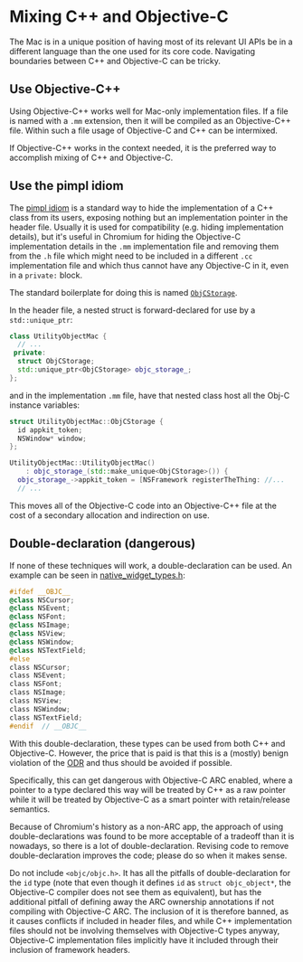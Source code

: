 # Mixing C++ and Objective-C

The Mac is in a unique position of having most of its relevant UI APIs be in a
different language than the one used for its core code. Navigating boundaries
between C++ and Objective-C can be tricky.

## Use Objective-C++

Using Objective-C++ works well for Mac-only implementation files. If a file is
named with a `.mm` extension, then it will be compiled as an Objective-C++ file.
Within such a file usage of Objective-C and C++ can be intermixed.

If Objective-C++ works in the context needed, it is the preferred way to
accomplish mixing of C++ and Objective-C.

## Use the pimpl idiom

The [pimpl idiom](https://en.wikipedia.org/wiki/Opaque_pointer#C++) is a
standard way to hide the implementation of a C++ class from its users, exposing
nothing but an implementation pointer in the header file. Usually it is used for
compatibility (e.g. hiding implementation details), but it's useful in Chromium
for hiding the Objective-C implementation details in the `.mm` implementation
file and removing them from the `.h` file which might need to be included in a
different `.cc` implementation file and which thus cannot have any Objective-C
in it, even in a `private:` block.

The standard boilerplate for doing this is named
[`ObjCStorage`](https://source.chromium.org/search?q=ObjCStorage&ss=chromium).

In the header file, a nested struct is forward-declared for use by a
`std::unique_ptr`:

```cpp
class UtilityObjectMac {
  // ...
 private:
  struct ObjCStorage;
  std::unique_ptr<ObjCStorage> objc_storage_;
};
```

and in the implementation `.mm` file, have that nested class host all the Obj-C
instance variables:

```cpp
struct UtilityObjectMac::ObjCStorage {
  id appkit_token;
  NSWindow* window;
};

UtilityObjectMac::UtilityObjectMac()
    : objc_storage_(std::make_unique<ObjCStorage>()) {
  objc_storage_->appkit_token = [NSFramework registerTheThing: //...
  // ...
```

This moves all of the Objective-C code into an Objective-C++ file at the cost of
a secondary allocation and indirection on use.

## Double-declaration (dangerous)

If none of these techniques will work, a double-declaration can be used. An
example can be seen in
[native_widget_types.h](https://source.chromium.org/chromium/chromium/src/+/main:ui/gfx/native_widget_types.h):

```objectivec
#ifdef __OBJC__
@class NSCursor;
@class NSEvent;
@class NSFont;
@class NSImage;
@class NSView;
@class NSWindow;
@class NSTextField;
#else
class NSCursor;
class NSEvent;
class NSFont;
class NSImage;
class NSView;
class NSWindow;
class NSTextField;
#endif  // __OBJC__
```

With this double-declaration, these types can be used from both C++ and
Objective-C. However, the price that is paid is that this is a (mostly) benign
violation of the [ODR](https://en.wikipedia.org/wiki/One_Definition_Rule) and
thus should be avoided if possible.

Specifically, this can get dangerous with Objective-C ARC enabled, where a
pointer to a type declared this way will be treated by C++ as a raw pointer
while it will be treated by Objective-C as a smart pointer with retain/release
semantics.

Because of Chromium's history as a non-ARC app, the approach of using
double-declarations was found to be more acceptable of a tradeoff than it is
nowadays, so there is a lot of double-declaration. Revising code to remove
double-declaration improves the code; please do so when it makes sense.

Do not include `<objc/objc.h>`. It has all the pitfalls of double-declaration
for the `id` type (note that even though it defines `id` as `struct
objc_object*`, the Objective-C compiler does not see them as equivalent), but
has the additional pitfall of defining away the ARC ownership annotations if not
compiling with Objective-C ARC. The inclusion of it is therefore banned, as it
causes conflicts if included in header files, and while C++ implementation files
should not be involving themselves with Objective-C types anyway, Objective-C
implementation files implicitly have it included through their inclusion of
framework headers.
